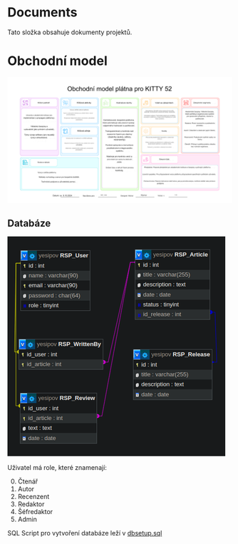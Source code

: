 # Documents

Tato složka obsahuje dokumenty projektů.

# Obchodní model

![alt text](<Canvas Business Model.png>)

## Databáze

![alt text](ER_diagram_Kitty52.png)

Uživatel má role, které znamenají:

0. Čtenář
1. Autor
2. Recenzent
3. Redaktor
4. Šéfredaktor
5. Admin

SQL Script pro vytvoření databáze leží v [dbsetup.sql](dbsetup.sql)
